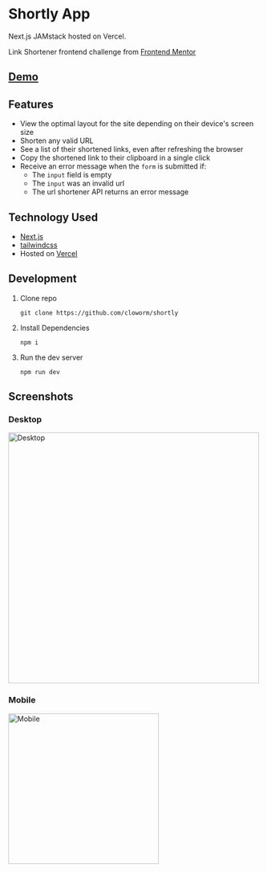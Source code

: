 # Shortly App

Next.js JAMstack hosted on Vercel.

Link Shortener frontend challenge from [Frontend Mentor](https://www.frontendmentor.io/)

## [Demo](https://shortly.cloworm.vercel.app/)

## Features
* View the optimal layout for the site depending on their device's screen size
* Shorten any valid URL
* See a list of their shortened links, even after refreshing the browser
* Copy the shortened link to their clipboard in a single click
* Receive an error message when the `form` is submitted if:
  * The `input` field is empty
  * The `input` was an invalid url
  * The url shortener API returns an error message

## Technology Used

* [Next.js](https://nextjs.org/)
* [tailwindcss](tailwindcss)
* Hosted on [Vercel](https://vercel.com/)

## Development

1. Clone repo

      ```
      git clone https://github.com/cloworm/shortly
      ```

2. Install Dependencies

      ```
      npm i
      ```

3. Run the dev server

      ```
      npm run dev
      ```

## Screenshots

### Desktop
<img src="https://user-images.githubusercontent.com/5566310/102733370-25a1e400-430b-11eb-9bb4-852053c4fb4c.png" width="500" alt="Desktop">

### Mobile
<img src="https://user-images.githubusercontent.com/5566310/102733373-26d31100-430b-11eb-990e-c4ec93260168.png" width="300" alt="Mobile">
